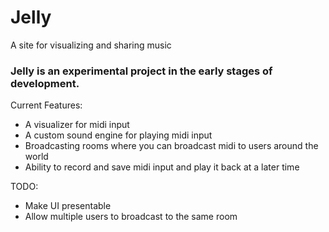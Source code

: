 # Jelly
A site for visualizing and sharing music

### Jelly is an experimental project in the early stages of development.

Current Features:
- A visualizer for midi input
- A custom sound engine for playing midi input
- Broadcasting rooms where you can broadcast midi to users around the world
- Ability to record and save midi input and play it back at a later time

TODO:
- Make UI presentable
- Allow multiple users to broadcast to the same room
